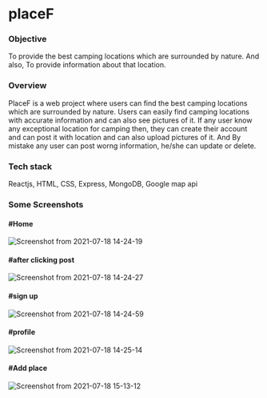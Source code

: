 # placeF

### Objective
To provide the best camping locations which are surrounded by nature. And also, To provide information 
about that location.


### Overview
PlaceF is a web project where users can find the best camping locations which are surrounded by nature. Users can easily find camping locations 
with accurate information and can also see pictures of it. If any user know any exceptional location for camping then, they can create their account and can post 
it with location and can also upload pictures of it. And By mistake any user can post worng information, he/she can update or delete.

### Tech stack
Reactjs, HTML, CSS, Express, MongoDB, Google map api

### Some Screenshots

#### #Home
![Screenshot from 2021-07-18 14-24-19](https://user-images.githubusercontent.com/52958581/126114744-e7bb7d2d-795b-4850-8c12-eea2f3e6171b.png)


#### #after clicking post
![Screenshot from 2021-07-18 14-24-27](https://user-images.githubusercontent.com/52958581/126114038-8e881566-2068-4a3f-8c29-a788071e13cd.png)

#### #sign up
![Screenshot from 2021-07-18 14-24-59](https://user-images.githubusercontent.com/52958581/126114401-3c9d0e4b-a0c2-4e9e-b6a3-35caac140614.png)


#### #profile
![Screenshot from 2021-07-18 14-25-14](https://user-images.githubusercontent.com/52958581/126114659-b018bbef-02d3-42cb-9c35-732e6c177227.png)

#### #Add place
![Screenshot from 2021-07-18 15-13-12](https://user-images.githubusercontent.com/52958581/126114920-f02749ea-9761-4a27-9862-ee9d732529a5.png)
